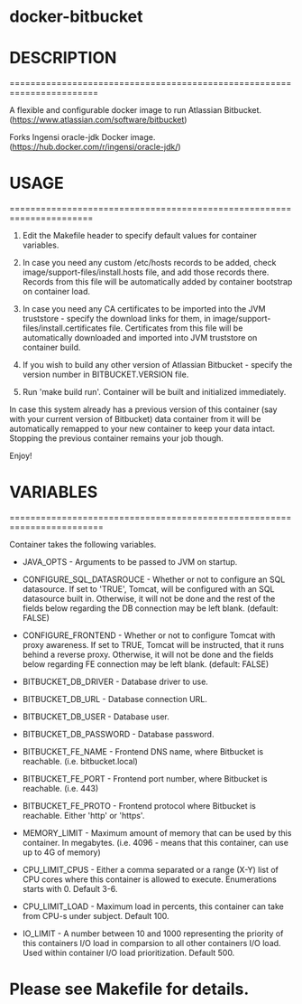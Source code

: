 # docker-bitbucket

# DESCRIPTION
=======================================================================

A flexible and configurable docker image to run Atlassian Bitbucket.
(https://www.atlassian.com/software/bitbucket)

Forks Ingensi oracle-jdk Docker image.
(https://hub.docker.com/r/ingensi/oracle-jdk/)

# USAGE
======================================================================

  1. Edit the Makefile header to specify default values for container
     variables.

  2. In case you need any custom /etc/hosts records to be added, check
     image/support-files/install.hosts file, and add those records there.
     Records from this file will be automatically added by container
     bootstrap on container load.

  3. In case you need any CA certificates to be imported into the JVM
     truststore - specify the download links for them, in
     image/support-files/install.certificates file.
     Certificates from this file will be automatically downloaded and
     imported into JVM truststore on container build.

  4. If you wish to build any other version of Atlassian Bitbucket -
     specify the version number in BITBUCKET.VERSION file.

  5. Run 'make build run'. Container will be built and initialized
     immediately.

  In case this system already has a previous version
  of this container (say with your current version of Bitbucket)
  data container from it will be automatically remapped to your
  new container to keep your data intact. Stopping the previous
  container remains your job though.

  Enjoy!

# VARIABLES
========================================================================

  Container takes the following variables.

  * JAVA_OPTS                - Arguments to be passed to JVM on startup.

  * CONFIGURE_SQL_DATASROUCE - Whether or not to configure an SQL
                               datasource. If set to 'TRUE', Tomcat, will
                               be configured with an SQL datasource built
                               in. Otherwise, it will not be done and the
                               rest of the fields below regarding the DB
                               connection may be left blank.
                               (default: FALSE)

  * CONFIGURE_FRONTEND       - Whether or not to configure Tomcat with
                               proxy awareness. If set to TRUE, Tomcat
                               will be instructed, that it runs behind
                               a reverse proxy. Otherwise, it will not be
                               done and the fields below regarding FE
                               connection may be left blank.
                               (default: FALSE)

  * BITBUCKET_DB_DRIVER      - Database driver to use.
  * BITBUCKET_DB_URL         - Database connection URL.
  * BITBUCKET_DB_USER        - Database user.
  * BITBUCKET_DB_PASSWORD    - Database password.

  * BITBUCKET_FE_NAME        - Frontend DNS name, where Bitbucket is
                               reachable. (i.e. bitbucket.local)
  * BITBUCKET_FE_PORT        - Frontend port number, where Bitbucket is
                               reachable. (i.e. 443)
  * BITBUCKET_FE_PROTO       - Frontend protocol where Bitbucket is
                               reachable. Either 'http' or 'https'.

  * MEMORY_LIMIT             - Maximum amount of memory that can be used
                               by this container. In megabytes.
                               (i.e. 4096 - means that this container, can
                                use up to 4G of memory)

  * CPU_LIMIT_CPUS           - Either a comma separated or a range (X-Y)
                               list of CPU cores where this container is
                               allowed to execute. Enumerations starts
                               with 0.
                               Default 3-6.

  * CPU_LIMIT_LOAD           - Maximum load in percents, this container
                               can take from CPU-s under subject.
                               Default 100.

  * IO_LIMIT                 - A number between 10 and 1000 representing
                               the priority of this containers I/O load
                               in comparsion to all other containers I/O load.
                               Used within container I/O load prioritization.
                               Default 500.

  Please see Makefile for details.
=======================================================================
